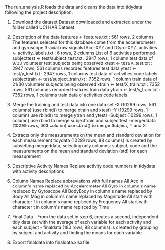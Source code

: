 The run_analysis.R loads the data and cleans the data into tidydata following the project description.

1.  Download the dataset
Dataset downloaded and extracted under the folder called UCI HAR Dataset

2.  Description of the data
features <- features.txt : 561 rows, 2 columns
        The features selected for this database come from the accelerometer and gyroscope 3-axial raw signals              tAcc-XYZ and tGyro-XYZ.
activities <- activity_labels.txt : 6 rows, 2 columns
        List of 6 activities performed
subjecttest <- test/subject_test.txt : 2947 rows, 1 column
        test data of 9/30 volunteer test subjects being observed
xtest <- test/X_test.txt : 2947 rows, 561 columns
        recorded features test data
ytest <- test/y_test.txt : 2947 rows, 1 columns
        test data of activities'code labels
subjecttrain <- test/subject_train.txt : 7352 rows, 1 column
        train data of 21/30 volunteer subjects being observed
xtrain <- test/X_train.txt : 7352 rows, 561 columns
        recorded features train data
ytrain <- test/y_train.txt : 7352 rows, 1 columns
        train data of activities'code labels

3.  Merge the training and test data into one data set
        -X (10299 rows, 561 columns) (use rbind() to merge xtrain and xtest)
        -Y (10299 rows, 1 column) use rbind() to merge ytrain and ytest)
        -Subject (10299 rows, 1 column) use rbind to merge subjecttrain and subjecttest
        -mergeddata (10299 rows, 563 column) use cbind() to merge Subject, Y and X

4. Extracts only the measurements on the mean and standard deviation for each measurement
        tidydata (10299 rows, 88 columns) is created by subsetting mergeddata, selecting only columns: subject,            code and the measurements on the mean and standard deviation (std) for each measurement

5.  Descriptive Activity Names
        Replace activity code numbers in tidydata with activity descriptions

6.  Column Names
        Replace abbreviations with full names
All Acc in column's name replaced by Accelerometer
All Gyro in column's name replaced by Gyroscope
All BodyBody in column's name replaced by Body
All Mag in column's name replaced by Magnitude
All start with character f in column's name replaced by Frequency
All start with character t in column's name replaced by Time

7.  Final Data
        - From the data set in step 6, creates a second, independent tidy data set with the average of each                variable for each activity and each subject
        - finaldata (180 rows, 88 columns) is created by grouping by subject and activity and finding the means for         each variable.

8.  Export finaldata into finaldata.xlsx file.
